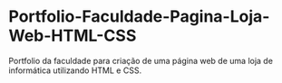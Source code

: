 # Portfolio-Faculdade-Pagina-Loja-Web-HTML-CSS
Portfolio da faculdade para criação de uma página web de uma loja de informática utilizando HTML e CSS.
